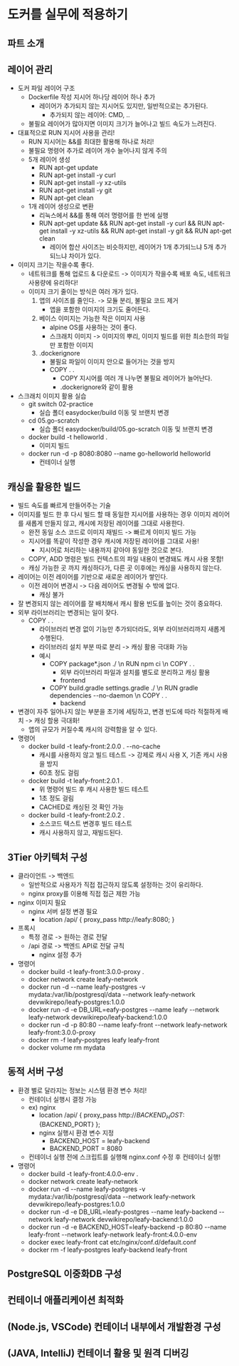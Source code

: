 # 도커를 실무에 적용하기

## 파트 소개

## 레이어 관리
- 도커 파일 레이어 구조
  - Dockerfile 작성 지시어 하나당 레이어 하나 추가
    - 레이어가 추가되지 않는 지시어도 있지만, 일반적으로는 추가된다.
      - 추가되지 않는 레이어: CMD, ..
  - 불필요 레이어가 많아지면 이미지 크기가 늘어나고 빌드 속도가 느려진다.
- 대표적으로 RUN 지시어 사용을 관리!
  - RUN 지시어는 &&를 최대한 활용해 하나로 처리!
  - 불필요 명령어 추가로 레이어 개수 늘어나지 않게 주의
  - 5개 레이어 생성
    - RUN apt-get update
    - RUN apt-get install -y curl
    - RUN apt-get install -y xz-utils
    - RUN apt-get install -y git
    - RUN apt-get clean
  - 1개 레이어 생성으로 변환
    - 리눅스에서 &&를 통해 여러 명령어를 한 번에 실행
    - RUN apt-get update && RUN apt-get install -y curl && RUN apt-get install -y xz-utils && RUN apt-get install -y git && RUN apt-get clean
      - 레이어 합산 사이즈는 비슷하지만, 레이어가 1개 추가되느냐 5개 추가되느냐 차이가 있다.
- 이미지 크기는 작을수록 좋다.
  - 네트워크를 통해 업로드 & 다운로드 -> 이미지가 작을수록 배포 속도, 네트워크 사용량에 유리하다!
  - 이미지 크기 줄이는 방식은 여러 개가 있다.
    1. 앱의 사이즈를 줄인다. -> 모듈 분리, 불필요 코드 제거
        - 앱을 포함한 이미지의 크기도 줄어든다.
    2. 베이스 이미지는 가능한 작은 이미지 사용
       - alpine OS를 사용하는 것이 좋다.
       - 스크래치 이미지 -> 이미지의 뿌리, 이미지 빌드를 위한 최소한의 파일만 포함한 이미지
    3. .dockerignore
       - 불필요 파일이 이미지 안으로 들어가는 것을 방지
       - COPY . .
         - COPY 지시어를 여러 개 나누면 불필요 레이어가 늘어난다.
         - .dockerignore와 같이 활용
- 스크래치 이미지 활용 실습
  - git switch 02-practice
    - 실습 폴더 easydocker/build 이동 및 브랜치 변경
  - cd 05.go-scratch
    - 실습 폴더 easydocker/build/05.go-scratch 이동 및 브랜치 변경
  - docker build -t helloworld .
    - 이미지 빌드
  - docker run -d -p 8080:8080 --name go-helloworld helloworld
    - 컨테이너 실행

## 캐싱을 활용한 빌드
- 빌드 속도를 빠르게 만들어주는 기술
- 이미지를 빌드 한 후 다시 빌드 할 때 동일한 지시어를 사용하는 경우 이미지 레이어를 새롭게 만들지 않고, 캐시에 저장된 레이어를 그대로 사용한다.
  - 완전 동일 소스 코드로 이미지 재빌드 -> 빠르게 이미지 빌드 가능
  - 지시어를 똑같이 작성한 경우 캐시에 저장된 레이어를 그대로 사용!
    - 지시어로 처리하는 내용까지 같아야 동일한 것으로 본다.
  - COPY, ADD 명령은 빌드 컨텍스트의 파일 내용이 변경돼도 캐시 사용 못함!
  - 캐싱 가능한 곳 까지 캐싱하다가, 다른 곳 이후에는 캐싱을 사용하지 않는다.
- 레이어는 이전 레이어를 기반으로 새로운 레이어가 쌓인다.
  - 이전 레이어 변경시 -> 다음 레이어도 변경될 수 밖에 없다.
    - 캐싱 불가
- 잘 변경되지 않는 레이어를 잘 배치해서 캐시 활용 빈도를 높이는 것이 중요하다.
- 외부 라이브러리는 변경되는 일이 잦다.
  - COPY . . 
    - 라이브러리 변경 없이 기능만 추가되더라도, 외부 라이브러리까지 새롭게 수행된다.
    - 라이브러리 설치 부분 따로 분리 -> 캐싱 활용 극대화 가능
    - 예시
      - COPY package*.json ./ \n RUN npm ci \n COPY . .
        - 외부 라이브러리 파일과 설치를 별도로 분리하고 캐싱 활용
        - frontend
      - COPY build.gradle settings.gradle ./ \n RUN gradle dependencies --no-daemon \n COPY . .
        - backend
- 변경이 자주 일어나지 않는 부분을 초기에 세팅하고, 변경 빈도에 따라 적절하게 배치 -> 캐싱 할용 극대화!
  - 앱의 규모가 커질수록 캐시의 강력함을 알 수 있다.
- 명령어
  - docker build -t leafy-front:2.0.0 . --no-cache
    - 캐시를 사용하지 않고 빌드 테스트 -> 강제로 캐시 사용 X, 기존 캐시 사용을 방지
    - 60초 정도 걸림
  - docker build -t leafy-front:2.0.1 .
    - 위 명령어 빌드 후 캐시 사용한 빌드 테스트
    - 1초 정도 걸림
    - CACHED로 캐싱된 것 확인 가능
  - docker build -t leafy-front:2.0.2 .
    - 소스코드 텍스트 변경후 빌드 테스트
    - 캐시 사용하지 않고, 재빌드된다.

## 3Tier 아키텍처 구성
- 클라이언트 -> 백엔드 
  - 일반적으로 사용자가 직접 접근하지 않도록 설정하는 것이 유리하다.
  - nginx proxy를 이용해 직접 접근 제한 가능
- nginx 이미지 필요
  - nginx 서버 설정 변경 필요
    - location /api/ { proxy_pass http://leafy:8080; }
- 프록시
  - 특정 경로 -> 원하는 경로 전달
  - /api 경로 -> 백엔드 API로 전달 규칙
    - nginx 설정 추가 
- 명령어
  - docker build -t leafy-front:3.0.0-proxy .
  - docker network create leafy-network
  - docker run -d --name leafy-postgres -v mydata:/var/lib/postgresql/data --network leafy-network devwikirepo/leafy-postgres:1.0.0
  - docker run -d -e DB_URL=eafy-postgres --name leafy --network leafy-network devwikirepo/leafy-backend:1.0.0
  - docker run -d -p 80:80 --name leafy-front --network leafy-network leafy-front:3.0.0-proxy
  - docker rm -f leafy-postgres leafy leafy-front
  - docker volume rm mydata

## 동적 서버 구성
- 환경 별로 달라지는 정보는 시스템 환경 변수 처리!
  - 컨테이너 실행시 결정 가능
  - ex) nginx
    - location /api/ { proxy_pass http://${BACKEND_HOST}:${BACKEND_PORT} };
    - nginx 실행시 환경 변수 지정 
      - BACKEND_HOST = leafy-backend
      - BACKEND_PORT = 8080
  - 컨테이너 실행 전에 스크립트를 실행해 nginx.conf 수정 후 컨테이너 실행!
- 명령어
  - docker build -t leafy-front:4.0.0-env .
  - docker network create leafy-network
  - docker run -d --name leafy-postgres -v mydata:/var/lib/postgresql/data --network leafy-network devwikirepo/leafy-postgres:1.0.0
  - docker run -d -e DB_URL=leafy-postgres --name leafy-backend --network leafy-network devwikirepo/leafy-backend:1.0.0
  - docker run -d -e BACKEND_HOST=leafy-backend -p 80:80 --name leafy-front --network leafy-network leafy-front:4.0.0-env
  - docker exec leafy-front cat etc/nginx/conf.d/default.conf
  - docker rm -f leafy-postgres leafy-backend leafy-front

## PostgreSQL 이중화DB 구성

## 컨테이너 애플리케이션 최적화

## (Node.js, VSCode) 컨테이너 내부에서 개발환경 구성

## (JAVA, IntelliJ) 컨테이너 활용 및 원격 디버깅
